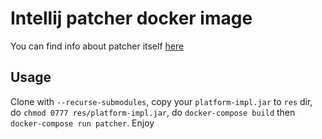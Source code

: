# Intellij patcher docker image

You can find info about patcher itself [here](https://github.com/zr9/intellij_patcher)

## Usage

Clone with `--recurse-submodules`, copy your `platform-impl.jar` to `res` dir, do `chmod 0777 res/platform-impl.jar`, do `docker-compose build` then `docker-compose run patcher`. Enjoy